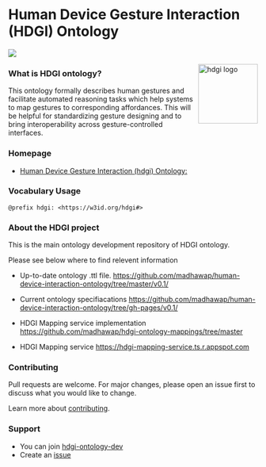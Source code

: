 # Human Device Gesture Interaction (HDGI) Ontology

![](https://img.shields.io/github/issues/madhawap/human-device-gesture-interaction-ontology?color=yellow&style=plastic)

<img src="https://madhawap.github.io/human-device-interaction-ontology/v0.1/images/hdgiLogo.png" align="right"
     alt="hdgi logo" width="" height="120">

### What is HDGI ontology?
This ontology formally describes human gestures and facilitate automated reasoning tasks which help systems to map gestures to corresponding affordances. This will be helpful for standardizing gesture designing and to bring interoperability across gesture-controlled interfaces.

### Homepage

- [Human Device Gesture Interaction (hdgi) Ontology: ](https://madhawap.github.io/human-device-interaction-ontology/v0.1/index-en.html)

### Vocabulary Usage

    @prefix hdgi: <https://w3id.org/hdgi#>

### About the HDGI project

This is the main ontology development repository of HDGI ontology.

Please see below where to find relevent information

- Up-to-date ontology .ttl file. 
https://github.com/madhawap/human-device-interaction-ontology/tree/master/v0.1/

- Current ontology specifiacations
https://github.com/madhawap/human-device-interaction-ontology/tree/gh-pages/v0.1/

- HDGI Mapping service implementation
https://github.com/madhawap/hdgi-ontology-mappings/tree/master

- HDGI Mapping service
https://hdgi-mapping-service.ts.r.appspot.com

### Contributing
Pull requests are welcome. For major changes, please open an issue first to discuss what you would like to change.

 Learn more about [contributing](https://github.com/madhawap/human-device-interaction-ontology/blob/master/CONTRIBUTING.md).

### Support

- You can join [hdgi-ontology-dev](https://hdgi-ontology.slack.com/archives/C014C6GRWE9)
- Create an [issue](https://github.com/madhawap/human-device-interaction-ontology/issues)



